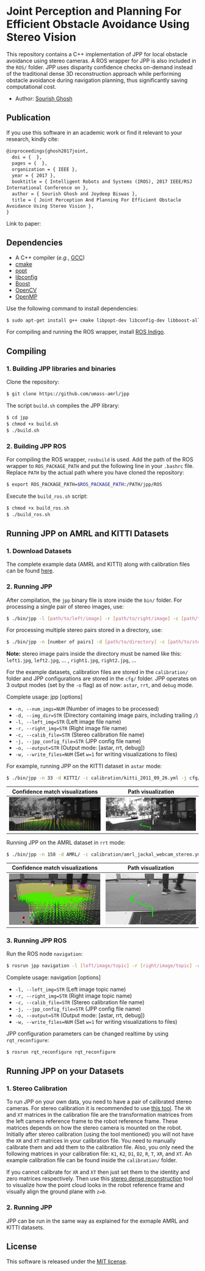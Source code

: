 # Joint Perception and Planning For Efficient Obstacle Avoidance Using Stereo Vision

This repository contains a C++ implementation of JPP for local obstacle avoidance using stereo cameras. A ROS wrapper for JPP is also included in the `ROS/` 
folder. JPP uses disparity confidence checks on-demand instead of the traditional dense 3D reconstruction approach while performing obstacle avoidance during 
navigation planning, thus significantly saving computational cost.

- Author: [Sourish Ghosh](http://sourishghosh.com/)

## Publication

If you use this software in an academic work or find it relevant to your research, kindly cite:

```
@inproceedings{ghosh2017joint,
  doi = {  },
  pages = {  },
  organization = { IEEE },
  year = { 2017 },
  booktitle = { Intelligent Robots and Systems (IROS), 2017 IEEE/RSJ International Conference on },
  author = { Sourish Ghosh and Joydeep Biswas },
  title = { Joint Perception And Planning For Efficient Obstacle Avoidance Using Stereo Vision },
}
```

Link to paper: 

## Dependencies

- A C++ compiler (*e.g.*, [GCC](http://gcc.gnu.org/))
- [cmake](http://www.cmake.org/cmake/resources/software.html)
- [popt](http://freecode.com/projects/popt)
- [libconfig](http://www.hyperrealm.com/libconfig/libconfig.html)
- [Boost](http://www.boost.org/)
- [OpenCV](https://github.com/opencv/opencv)
- [OpenMP](http://www.openmp.org/)

Use the following command to install dependencies:

```bash
$ sudo apt-get install g++ cmake libpopt-dev libconfig-dev libboost-all-dev libopencv-dev python-opencv gcc-multilib
```

For compiling and running the ROS wrapper, install [ROS Indigo](http://wiki.ros.org/indigo/Installation/Ubuntu).

## Compiling

### 1. Building JPP libraries and binaries

Clone the repository:

```bash
$ git clone https://github.com/umass-amrl/jpp
```

The script `build.sh` compiles the JPP library:

```bash
$ cd jpp
$ chmod +x build.sh
$ ./build.sh
```

### 2. Building JPP ROS

For compiling the ROS wrapper, `rosbuild` is used. Add the path of the ROS wrapper to `ROS_PACKAGE_PATH` and put the following line in your `.bashrc` file. 
Replace `PATH` by the actual path where you have cloned the repository:

```bash
$ export ROS_PACKAGE_PATH=$ROS_PACKAGE_PATH:/PATH/jpp/ROS
```

Execute the `build_ros.sh` script:

```bash
$ chmod +x build_ros.sh
$ ./build_ros.sh
```

## Running JPP on AMRL and KITTI Datasets

### 1. Download Datasets

The complete example data (AMRL and KITTI) along with calibration files can be found 
[here](https://greyhound.cs.umass.edu/owncloud/index.php/s/3g9AwCSkGi6LznK).

### 2. Running JPP

After compilation, the `jpp` binary file is store inside the `bin/` folder. For processing a single pair of stereo images, use:

```bash
$ ./bin/jpp -l [path/to/left/image] -r [path/to/right/image] -c [path/to/stereo/calibration/file] -j [path/to/jpp/config/file] -o [output_mode]
```

For processing multiple stereo pairs stored in a directory, use:

```bash
$ ./bin/jpp -n [number of pairs] -d [path/to/directory] -c [path/to/stereo/calibration/file] -j [path/to/jpp/config/file] -o [output_mode]
```

**Note:** stereo image pairs inside the directory must be named like this: `left1.jpg`, `left2.jpg`, ... , `right1.jpg`, `right2.jpg`, ...

For the example datasets, calibration files are stored in the `calibration/` folder and JPP configurations are stored in the `cfg/` folder. JPP operates on 
3 output modes (set by the `-o` flag) as of now: `astar`, `rrt`, and `debug` mode. 

Complete usage: jpp [options]
- `-n, --num_imgs=NUM` (Number of images to be processed)
- `-d, --img_dir=STR` (Directory containing image pairs, including trailing `/`)
- `-l, --left_img=STR` (Left image file name)
- `-r, --right_img=STR` (Right image file name)
- `-c, --calib_file=STR` (Stereo calibration file name)
- `-j, --jpp_config_file=STR` (JPP config file name)
- `-o, --output=STR` (Output mode: [astar, rrt, debug])
- `-w, --write_files=NUM` (Set `w=1` for writing visualizations to files)

For example, running JPP on the KITTI dataset in `astar` mode:

```bash
$ ./bin/jpp -n 33 -d KITTI/ -c calibration/kitti_2011_09_26.yml -j cfg/kitti.cfg -o astar
```

|Confidence match visualizations | Path visualization        |
|:------------------------------:|:-------------------------:|
|![](dumps/astar7-vis.jpg)       | ![](dumps/astar7-path.jpg)|

Running JPP on the AMRL dataset in `rrt` mode:

```bash
$ ./bin/jpp -n 158 -d AMRL/ -c calibration/amrl_jackal_webcam_stereo.yml -j cfg/amrl.cfg -o rrt
```

|Confidence match visualizations | Path visualization        |
|:------------------------------:|:-------------------------:|
|![](dumps/rrt73-vis.jpg)        | ![](dumps/rrt73-path.jpg) |

### 3. Running JPP ROS

Run the ROS node `navigation`:

```bash
$ rosrun jpp navigation -l [left/image/topic] -r [right/image/topic] -c [path/to/stereo/calibration/file] -j [path/to/jpp/config/file] -o [output_mode]
```

Complete usage: navigation [options]
- `-l, --left_img=STR` (Left image topic name)
- `-r, --right_img=STR` (Right image topic name)
- `-c, --calib_file=STR` (Stereo calibration file name)
- `-j, --jpp_config_file=STR` (JPP config file name)
- `-o, --output=STR` (Output mode: [astar, rrt, debug])
- `-w, --write_files=NUM` (Set `w=1` for writing visualizations to files)

JPP configuration parameters can be changed realtime by using `rqt_reconfigure`:

```bash
$ rosrun rqt_reconfigure rqt_reconfigure
```

## Running JPP on your Datasets

### 1. Stereo Calibration

To run JPP on your own data, you need to have a pair of calibrated stereo cameras. For stereo calibration it is recommended to use 
[this tool](https://github.com/sourishg/stereo-calibration). The `XR` and `XT` matrices in the calibration file are the transformation matrices from the left 
camera reference frame to the robot reference frame. These matrices depends on how the stereo camera is mounted on the robot. Initially after stereo 
calibration (using the tool mentioned) you will not have the `XR` and `XT` matrices in your calibration file. You need to manually calibrate them and add them 
to the calibration file. Also, you only need the following matrices in your calibration file: `K1`, `K2`, `D1`, `D2`, `R`, `T`, `XR`, and `XT`. An example 
calibration file can be found inside the `calibration/` folder.

If you cannot calibrate for `XR` and `XT` then just set them to the identity and zero matrices respectively. Then use this [stereo dense 
reconstruction](https://github.com/umass-amrl/stereo_dense_reconstruction) tool to visualize how the point cloud looks in the robot reference frame and 
visually align the ground plane with `z=0`.

### 2. Running JPP

JPP can be run in the same way as explained for the exmaple AMRL and KITTI datasets.

## License

This software is released under the [MIT license](LICENSE).
